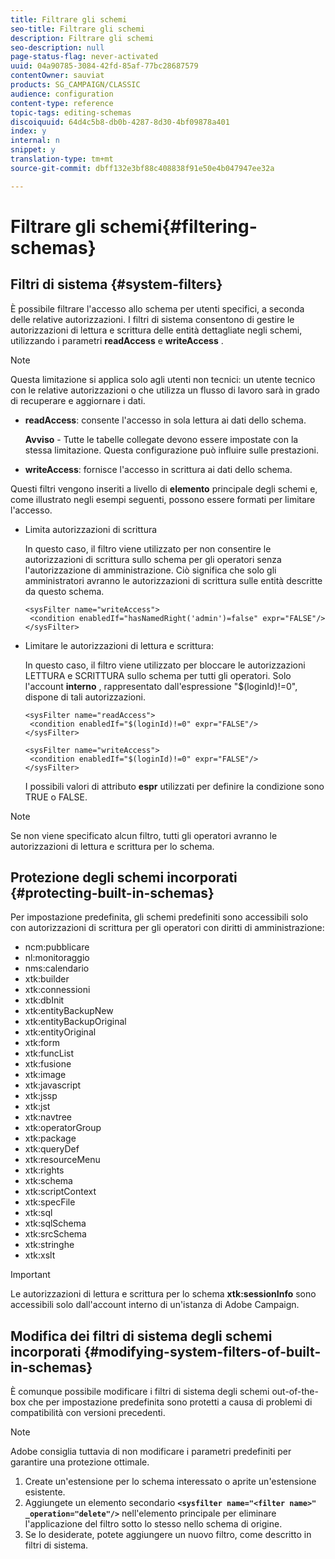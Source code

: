```yaml
---
title: Filtrare gli schemi
seo-title: Filtrare gli schemi
description: Filtrare gli schemi
seo-description: null
page-status-flag: never-activated
uuid: 04a90785-3084-42fd-85af-77bc28687579
contentOwner: sauviat
products: SG_CAMPAIGN/CLASSIC
audience: configuration
content-type: reference
topic-tags: editing-schemas
discoiquuid: 64d4c5b8-db0b-4287-8d30-4bf09878a401
index: y
internal: n
snippet: y
translation-type: tm+mt
source-git-commit: dbff132e3bf88c408838f91e50e4b047947ee32a

---
```



# Filtrare gli schemi{#filtering-schemas}

## Filtri di sistema {#system-filters}

È possibile filtrare l&#39;accesso allo schema per utenti specifici, a seconda delle relative autorizzazioni. I filtri di sistema consentono di gestire le autorizzazioni di lettura e scrittura delle entità dettagliate negli schemi, utilizzando i parametri **readAccess** e **writeAccess** .

>[!NOTE]
>
>Questa limitazione si applica solo agli utenti non tecnici: un utente tecnico con le relative autorizzazioni o che utilizza un flusso di lavoro sarà in grado di recuperare e aggiornare i dati.

* **readAccess**: consente l&#39;accesso in sola lettura ai dati dello schema.

   **Avviso** - Tutte le tabelle collegate devono essere impostate con la stessa limitazione. Questa configurazione può influire sulle prestazioni.

* **writeAccess**: fornisce l&#39;accesso in scrittura ai dati dello schema.

Questi filtri vengono inseriti a livello di **elemento** principale degli schemi e, come illustrato negli esempi seguenti, possono essere formati per limitare l&#39;accesso.

* Limita autorizzazioni di scrittura

   In questo caso, il filtro viene utilizzato per non consentire le autorizzazioni di scrittura sullo schema per gli operatori senza l&#39;autorizzazione di amministrazione. Ciò significa che solo gli amministratori avranno le autorizzazioni di scrittura sulle entità descritte da questo schema.

   ```
   <sysFilter name="writeAccess">      
    <condition enabledIf="hasNamedRight('admin')=false" expr="FALSE"/>    
   </sysFilter>
   ```

* Limitare le autorizzazioni di lettura e scrittura:

   In questo caso, il filtro viene utilizzato per bloccare le autorizzazioni LETTURA e SCRITTURA sullo schema per tutti gli operatori. Solo l&#39;account **interno** , rappresentato dall&#39;espressione &quot;$(loginId)!=0&quot;, dispone di tali autorizzazioni.

   ```
   <sysFilter name="readAccess"> 
    <condition enabledIf="$(loginId)!=0" expr="FALSE"/>
   </sysFilter>
   
   <sysFilter name="writeAccess">  
    <condition enabledIf="$(loginId)!=0" expr="FALSE"/>
   </sysFilter>
   ```

   I possibili valori di attributo **espr** utilizzati per definire la condizione sono TRUE o FALSE.

>[!NOTE]
>
>Se non viene specificato alcun filtro, tutti gli operatori avranno le autorizzazioni di lettura e scrittura per lo schema.

## Protezione degli schemi incorporati {#protecting-built-in-schemas}

Per impostazione predefinita, gli schemi predefiniti sono accessibili solo con autorizzazioni di scrittura per gli operatori con diritti di amministrazione:

* ncm:pubblicare
* nl:monitoraggio
* nms:calendario
* xtk:builder
* xtk:connessioni
* xtk:dbInit
* xtk:entityBackupNew
* xtk:entityBackupOriginal
* xtk:entityOriginal
* xtk:form
* xtk:funcList
* xtk:fusione
* xtk:image
* xtk:javascript
* xtk:jssp
* xtk:jst
* xtk:navtree
* xtk:operatorGroup
* xtk:package
* xtk:queryDef
* xtk:resourceMenu
* xtk:rights
* xtk:schema
* xtk:scriptContext
* xtk:specFile
* xtk:sql
* xtk:sqlSchema
* xtk:srcSchema
* xtk:stringhe
* xtk:xslt

>[!IMPORTANT]
>
>Le autorizzazioni di lettura e scrittura per lo schema **xtk:sessionInfo** sono accessibili solo dall&#39;account interno di un&#39;istanza di Adobe Campaign.

## Modifica dei filtri di sistema degli schemi incorporati {#modifying-system-filters-of-built-in-schemas}

È comunque possibile modificare i filtri di sistema degli schemi out-of-the-box che per impostazione predefinita sono protetti a causa di problemi di compatibilità con versioni precedenti.

>[!NOTE]
>
>Adobe consiglia tuttavia di non modificare i parametri predefiniti per garantire una protezione ottimale.

1. Create un&#39;estensione per lo schema interessato o aprite un&#39;estensione esistente.
1. Aggiungete un elemento secondario **`<sysfilter name="<filter name>" _operation="delete"/>`** nell&#39;elemento principale per eliminare l&#39;applicazione del filtro sotto lo stesso nello schema di origine.
1. Se lo desiderate, potete aggiungere un nuovo filtro, come descritto in filtri [](#system-filters)di sistema.

